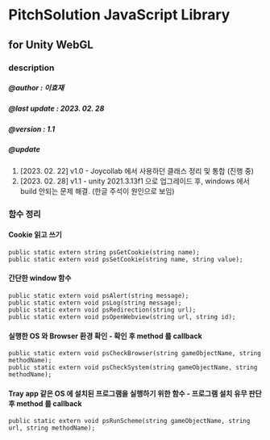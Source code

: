 # PitchSolution JavaScript Library
## for Unity WebGL 


### description
##### @author : 이효재
##### @last update : 2023. 02. 28
##### @version : 1.1
##### @update
1. [2023. 02. 22] v1.0 - Joycollab 에서 사용하던 클래스 정리 및 통합 (진행 중)
2. [2023. 02. 28] v1.1 - unity 2021.3.13f1 으로 업그레이드 후, windows 에서 build 안되는 문제 해결. (한글 주석이 원인으로 보임)


### 함수 정리
#### Cookie 읽고 쓰기

    public static extern string psGetCookie(string name);
    public static extern void psSetCookie(string name, string value);


#### 간단한 window 함수

    public static extern void psAlert(string message);
    public static extern void psLog(string message);
    public static extern void psRedirection(string url);
    public static extern void psOpenWebview(string url, string id);


#### 실행한 OS 와 Browser 환경 확인 - 확인 후 method 를 callback

    public static extern void psCheckBrowser(string gameObjectName, string methodName);
    public static extern void psCheckSystem(string gameObjectName, string methodName);


#### Tray app 같은 OS 에 설치된 프로그램을 실행하기 위한 함수 - 프로그램 설치 유무 판단 후 method 를 callback
   
    public static extern void psRunScheme(string gameObjectName, string url, string methodName);